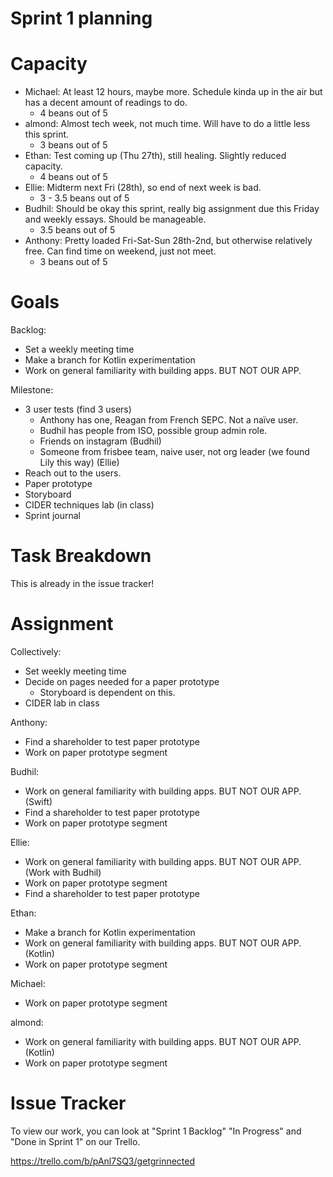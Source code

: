 # Sprint 1 planning

# Capacity

- Michael: At least 12 hours, maybe more. Schedule kinda up in the air but has a decent amount of readings to do.
    - 4 beans out of 5
- almond: Almost tech week, not much time. Will have to do a little less this sprint.
    - 3 beans out of 5
- Ethan: Test coming up (Thu 27th), still healing. Slightly reduced capacity. 
    - 4 beans out of 5
- Ellie: Midterm next Fri (28th), so end of next week is bad.
    - 3 - 3.5 beans out of 5
- Budhil: Should be okay this sprint, really big assignment due this Friday and weekly essays. Should be manageable.
    - 3.5 beans out of 5
- Anthony: Pretty loaded Fri-Sat-Sun 28th-2nd, but otherwise relatively free. Can find time on weekend, just not meet.
    - 3 beans out of 5

# Goals

Backlog:

- Set a weekly meeting time
- Make a branch for Kotlin experimentation
- Work on general familiarity with building apps. BUT NOT OUR APP.

Milestone:

- 3 user tests (find 3 users)
    - Anthony has one, Reagan from French SEPC. Not a naïve user.
    - Budhil has people from ISO, possible group admin role.
    - Friends on instagram (Budhil)
    - Someone from frisbee team, naive user, not org leader (we found Lily this way) (Ellie)
- Reach out to the users.
- Paper prototype
- Storyboard
- CIDER techniques lab (in class)
- Sprint journal

# Task Breakdown

This is already in the issue tracker!

# Assignment

Collectively:

- Set weekly meeting time
- Decide on pages needed for a paper prototype
    - Storyboard is dependent on this.
- CIDER lab in class

Anthony:

- Find a shareholder to test paper prototype
- Work on paper prototype segment

Budhil:

- Work on general familiarity with building apps. BUT NOT OUR APP. (Swift)
- Find a shareholder to test paper prototype
- Work on paper prototype segment

Ellie:

- Work on general familiarity with building apps. BUT NOT OUR APP. (Work with Budhil)
- Work on paper prototype segment
- Find a shareholder to test paper prototype

Ethan:

- Make a branch for Kotlin experimentation
- Work on general familiarity with building apps. BUT NOT OUR APP. (Kotlin)
- Work on paper prototype segment

Michael:

- Work on paper prototype segment

almond:

- Work on general familiarity with building apps. BUT NOT OUR APP. (Kotlin)
- Work on paper prototype segment

# Issue Tracker

To view our work, you can look at "Sprint 1 Backlog" "In Progress" and "Done in Sprint 1" on our Trello.

<https://trello.com/b/pAnl7SQ3/getgrinnected>
